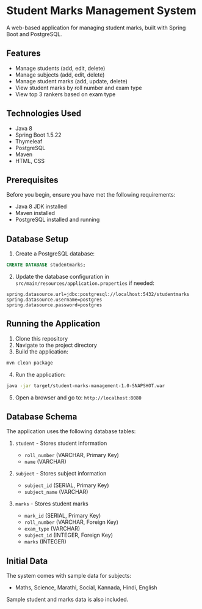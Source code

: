 # Student Marks Management System

A web-based application for managing student marks, built with Spring Boot and PostgreSQL.

## Features

- Manage students (add, edit, delete)
- Manage subjects (add, edit, delete)
- Manage student marks (add, update, delete)
- View student marks by roll number and exam type
- View top 3 rankers based on exam type

## Technologies Used

- Java 8
- Spring Boot 1.5.22
- Thymeleaf
- PostgreSQL
- Maven
- HTML, CSS

## Prerequisites

Before you begin, ensure you have met the following requirements:

- Java 8 JDK installed
- Maven installed
- PostgreSQL installed and running

## Database Setup

1. Create a PostgreSQL database:

```sql
CREATE DATABASE studentmarks;
```

2. Update the database configuration in `src/main/resources/application.properties` if needed:

```properties
spring.datasource.url=jdbc:postgresql://localhost:5432/studentmarks
spring.datasource.username=postgres
spring.datasource.password=postgres
```

## Running the Application

1. Clone this repository
2. Navigate to the project directory
3. Build the application:

```bash
mvn clean package
```

4. Run the application:

```bash
java -jar target/student-marks-management-1.0-SNAPSHOT.war
```

5. Open a browser and go to: `http://localhost:8080`

## Database Schema

The application uses the following database tables:

1. `student` - Stores student information

   - `roll_number` (VARCHAR, Primary Key)
   - `name` (VARCHAR)

2. `subject` - Stores subject information

   - `subject_id` (SERIAL, Primary Key)
   - `subject_name` (VARCHAR)

3. `marks` - Stores student marks
   - `mark_id` (SERIAL, Primary Key)
   - `roll_number` (VARCHAR, Foreign Key)
   - `exam_type` (VARCHAR)
   - `subject_id` (INTEGER, Foreign Key)
   - `marks` (INTEGER)

## Initial Data

The system comes with sample data for subjects:

- Maths, Science, Marathi, Social, Kannada, Hindi, English

Sample student and marks data is also included.
